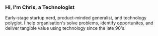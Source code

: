 ### Hi, I'm Chris, a Technologist
Early-stage startup nerd, product-minded generalist, and technology polyglot. I help organisation's solve problems, identify opportunites, and deliver tangible value using technology since the late 90's.
